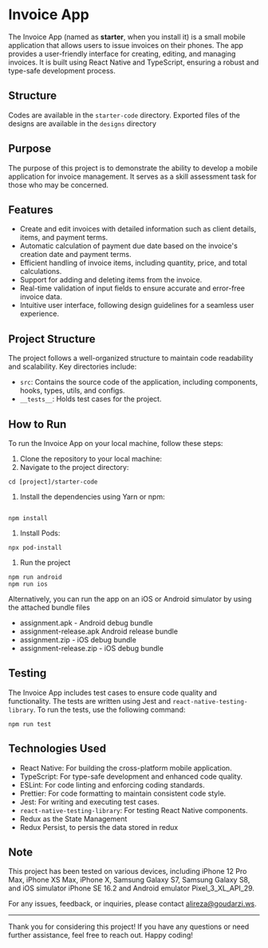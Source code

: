 # Invoice App
The Invoice App (named as **starter**, when you install it) is a small mobile application that allows users to issue invoices on their phones. The app provides a user-friendly interface for creating, editing, and managing invoices. It is built using React Native and TypeScript, ensuring a robust and type-safe development process.

## Structure

Codes are available in the `starter-code` directory. 
Exported files of the designs are available in the `designs` directory

## Purpose

The purpose of this project is to demonstrate the ability to develop a mobile application for invoice management. It serves as a skill assessment task for those who may be concerned.

## Features

- Create and edit invoices with detailed information such as client details, items, and payment terms.
- Automatic calculation of payment due date based on the invoice's creation date and payment terms.
- Efficient handling of invoice items, including quantity, price, and total calculations.
- Support for adding and deleting items from the invoice.
- Real-time validation of input fields to ensure accurate and error-free invoice data.
- Intuitive user interface, following design guidelines for a seamless user experience.

## Project Structure

The project follows a well-organized structure to maintain code readability and scalability. Key directories include:

- `src`: Contains the source code of the application, including components, hooks, types, utils, and configs.
- `__tests__`: Holds test cases for the project.

## How to Run

To run the Invoice App on your local machine, follow these steps:

1. Clone the repository to your local machine:
2. Navigate to the project directory:

```
cd [project]/starter-code

```

1. Install the dependencies using Yarn or npm:

```

npm install
```

1. Install Pods:

```
npx pod-install
```

1. Run the project

```
npm run android
npm run ios
```

Alternatively, you can run the app on an iOS or Android simulator by using the attached bundle files

- assignment.apk - Android debug bundle
- assignment-release.apk Android release bundle
- assignment.zip - iOS debug bundle
- assignment-release.zip - iOS debug bundle

## Testing

The Invoice App includes test cases to ensure code quality and functionality. The tests are written using Jest and `react-native-testing-library`. To run the tests, use the following command:

```
npm run test
```

## Technologies Used

- React Native: For building the cross-platform mobile application.
- TypeScript: For type-safe development and enhanced code quality.
- ESLint: For code linting and enforcing coding standards.
- Prettier: For code formatting to maintain consistent code style.
- Jest: For writing and executing test cases.
- `react-native-testing-library`: For testing React Native components.
- Redux as the State Management
- Redux Persist, to persis the data stored in redux

## Note

This project has been tested on various devices, including iPhone 12 Pro Max, iPhone XS Max, iPhone X, Samsung Galaxy S7, Samsung Galaxy S8, and iOS simulator iPhone SE 16.2 and Android emulator Pixel_3_XL_API_29.

For any issues, feedback, or inquiries, please contact alireza@goudarzi.ws.

---

Thank you for considering this project! If you have any questions or need further assistance, feel free to reach out. Happy coding!
